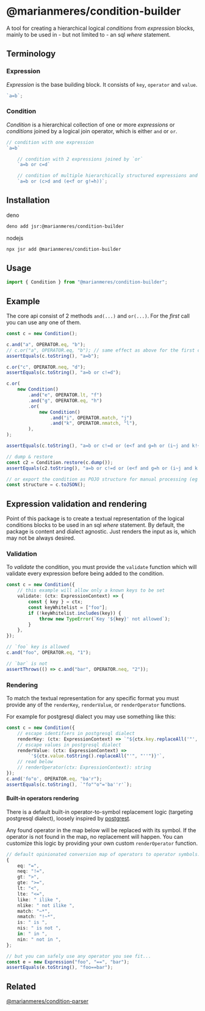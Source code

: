 # @marianmeres/condition-builder

A tool for creating a hierarchical logical _conditions_ from _expression_ blocks, mainly
to be used in - but not limited to - an sql _where_ statement.

## Terminology

### Expression

_Expression_ is the base building block. It consists of `key`, `operator` and `value`.

```ts
`a=b`;
```

### Condition

_Condition_ is a hierarchical collection of one or more _expressions_ or _conditions_
joined by a logical join operator, which is either `and` or `or`.

```ts
// condition with one expression
`a=b`

	// condition with 2 expressions joined by `or`
	`a=b or c=d`

	// condition of multiple hierarchically structured expressions and conditions
	`a=b or (c>d and (e<f or g!=h))`;
```

## Installation

deno

```sh
deno add jsr:@marianmeres/condition-builder
```

nodejs

```sh
npx jsr add @marianmeres/condition-builder
```

## Usage

```ts
import { Condition } from "@marianmeres/condition-builder";
```

## Example

The core api consist of 2 methods `and(...)` and `or(...)`. For the _first_ call
you can use any one of them.

```ts
const c = new Condition();

c.and("a", OPERATOR.eq, "b");
// c.or("a", OPERATOR.eq, "b"); // same effect as above for the first call
assertEquals(c.toString(), "a=b");

c.or("c", OPERATOR.neq, "d");
assertEquals(c.toString(), "a=b or c!=d");

c.or(
	new Condition()
		.and("e", OPERATOR.lt, "f")
		.and("g", OPERATOR.eq, "h")
		.or(
			new Condition()
				.and("i", OPERATOR.match, "j")
				.and("k", OPERATOR.nmatch, "l"),
		),
);

assertEquals(c.toString(), "a=b or c!=d or (e<f and g=h or (i~j and k!~l))");

// dump & restore
const c2 = Condition.restore(c.dump());
assertEquals(c2.toString(), "a=b or c!=d or (e<f and g=h or (i~j and k!~l))");

// or export the condition as POJO structure for manual processing (eg evaluation)
const structure = c.toJSON();
```

## Expression validation and rendering

Point of this package is to create a textual representation of the logical conditions
blocks to be used in an sql _where_ statement. By default, the package is content and
dialect agnostic. Just renders the input as is, which may not be always desired.

### Validation

To _validate_ the condition, you must provide the `validate` function which will validate
every expression before being added to the condition.

```ts
const c = new Condition({
	// this example will allow only a known keys to be set
	validate: (ctx: ExpressionContext) => {
		const { key } = ctx;
		const keyWhitelist = ["foo"];
		if (!keyWhitelist.includes(key)) {
			throw new TypeError(`Key '${key}' not allowed`);
		}
	},
});

// `foo` key is allowed
c.and("foo", OPERATOR.eq, "1");

// `bar` is not
assertThrows(() => c.and("bar", OPERATOR.neq, "2"));
```

### Rendering

To match the textual representation for any specific format you must provide any of the
`renderKey`, `renderValue`, or `renderOperator` functions.

For example for postgresql dialect you may use something like this:

```ts
const c = new Condition({
	// escape identifiers in postgresql dialect
	renderKey: (ctx: ExpressionContext) => `"${ctx.key.replaceAll('"', '""')}"`,
	// escape values in postgresql dialect
	renderValue: (ctx: ExpressionContext) =>
		`'${ctx.value.toString().replaceAll("'", "''")}'`,
	// read below
	// renderOperator(ctx: ExpressionContext): string
});
c.and('fo"o', OPERATOR.eq, "ba'r");
assertEquals(c.toString(), `"fo""o"='ba''r'`);
```

#### Built-in operators rendering

There is a default built-in operator-to-symbol replacement logic (targeting postgresql
dialect), loosely inspired by
[postgrest](https://docs.postgrest.org/en/v12/references/api/tables_views.html).

Any found operator in the map below will be replaced with its symbol. If the operator is
not found in the map, no replacement will happen. You can customize this logic by
providing your own custom `renderOperator` function.

```ts
// default opinionated conversion map of operators to operator symbols.
{
    eq: "=", 
    neq: "!=", 
    gt: ">", 
    gte: ">=", 
    lt: "<", 
    lte: "<=",
    like: " ilike ", 
    nlike: " not ilike ",
    match: "~*", 
    nmatch: "!~*", 
    is: " is ",
    nis: " is not ",
    in: " in ", 
    nin: " not in ",
};

// but you can safely use any operator you see fit...
const e = new Expression("foo", "==", "bar");
assertEquals(e.toString(), "foo==bar");
```

## Related

[@marianmeres/condition-parser](https://github.com/marianmeres/condition-parser)